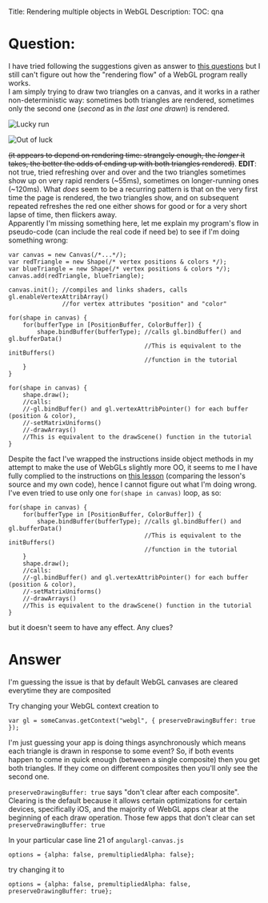 Title: Rendering multiple objects in WebGL
Description:
TOC: qna

# Question:

I have tried following the suggestions given as answer to [this questions](https://stackoverflow.com/questions/21835972/multiple-objects-in-webgl?rq=1) but I still can't figure out how the "rendering flow" of a WebGL program really works.  
I am simply trying to draw two triangles on a canvas, and it works in a rather non-deterministic way: sometimes both triangles are rendered, sometimes only the second one (*second* as in *the last one drawn*) is rendered.  

![Lucky run][1]

![Out of luck][2]

<strike>(it appears to depend on rendering time: strangely enough, the *longer* it takes, the better the odds of ending up with both triangles rendered)</strike>. **EDIT**: not true, tried refreshing over and over and the two triangles sometimes show up on very rapid renders (~55ms), sometimes on longer-running ones (~120ms). What *does* seem to be a recurring pattern is that on the very first time the page is rendered, the two triangles show, and on subsequent repeated refreshes the red one either shows for good or for a very short lapse of time, then flickers away.  
Apparently I'm missing something here, let me explain my program's flow in pseudo-code (can include the real code if need be) to see if I'm doing something wrong:

    var canvas = new Canvas(/*...*/);
    var redTriangle = new Shape(/* vertex positions & colors */);
    var blueTriangle = new Shape(/* vertex positions & colors */);
    canvas.add(redTriangle, blueTriangle);

    canvas.init(); //compiles and links shaders, calls gl.enableVertexAttribArray()
                   //for vertex attributes "position" and "color"

    for(shape in canvas) {
        for(bufferType in [PositionBuffer, ColorBuffer]) {
            shape.bindBuffer(bufferType); //calls gl.bindBuffer() and gl.bufferData()
                                          //This is equivalent to the initBuffers()
                                          //function in the tutorial
        }
    }

    for(shape in canvas) {
        shape.draw();
        //calls:
        //-gl.bindBuffer() and gl.vertexAttribPointer() for each buffer (position & color),
        //-setMatrixUniforms()
        //-drawArrays()
        //This is equivalent to the drawScene() function in the tutorial
    }

Despite the fact I've wrapped the instructions inside object methods in my attempt to make the use of WebGLs slightly more OO, it seems to me I have fully complied to the instructions on [this lesson](http://learningwebgl.com/lessons/lesson02/index.html) (comparing the lesson's source and my own code), hence I cannot figure out what I'm doing wrong.  
I've even tried to use only one `for(shape in canvas)` loop, as so:

    for(shape in canvas) {
        for(bufferType in [PositionBuffer, ColorBuffer]) {
            shape.bindBuffer(bufferType); //calls gl.bindBuffer() and gl.bufferData()
                                          //This is equivalent to the initBuffers()
                                          //function in the tutorial
        }
        shape.draw();
        //calls:
        //-gl.bindBuffer() and gl.vertexAttribPointer() for each buffer (position & color),
        //-setMatrixUniforms()
        //-drawArrays()
        //This is equivalent to the drawScene() function in the tutorial
    }

but it doesn't seem to have any effect.
Any clues?

  [1]: http://i.stack.imgur.com/P5G2J.png
  [2]: http://i.stack.imgur.com/58eN0.png

# Answer

I'm guessing the issue is that by default WebGL canvases are cleared everytime they are composited

Try changing your WebGL context creation to

    var gl = someCanvas.getContext("webgl", { preserveDrawingBuffer: true });

I'm just guessing your app is doing things asynchronously which means each triangle is drawn in response to some event? So, if both events happen to come in quick enough (between a single composite) then you get both triangles. If they come on different composites then you'll only see the second one.

`preserveDrawingBuffer: true` says "don't clear after each composite". Clearing is the default because it allows certain optimizations for certain devices, specifically iOS, and the majority of WebGL apps clear at the beginning of each draw operation. Those few apps that don't clear can set `preserveDrawingBuffer: true`

In your particular case line 21 of `angulargl-canvas.js`

    options = {alpha: false, premultipliedAlpha: false};

try changing it to 

    options = {alpha: false, premultipliedAlpha: false, preserveDrawingBuffer: true};
